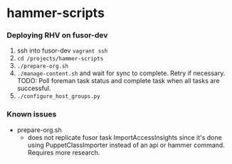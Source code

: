 # hammer-scripts

### Deploying RHV on fusor-dev
1. ssh into fusor-dev `vagrant ssh`
2. `cd /projects/hammer-scripts`
2. `./prepare-org.sh`
3. `./manage-content.sh` and wait for sync to complete.  Retry if necessary.  TODO: Poll foreman task status and complete task when all tasks are successful.
4. `./configure_host_groups.py`


### Known issues
* prepare-org.sh
  *  does not replicate fusor task ImportAccessInsights since it's done using PuppetClassImporter instead of an api or hammer command.  Requires more research.
